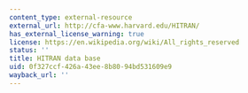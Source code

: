 ```yaml
---
content_type: external-resource
external_url: http://cfa-www.harvard.edu/HITRAN/
has_external_license_warning: true
license: https://en.wikipedia.org/wiki/All_rights_reserved
status: ''
title: HITRAN data base
uid: 0f327ccf-426a-43ee-8b80-94bd531609e9
wayback_url: ''
---
```

